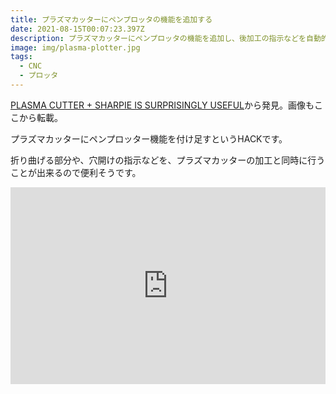 ```yaml
---
title: プラズマカッターにペンプロッタの機能を追加する
date: 2021-08-15T00:07:23.397Z
description: プラズマカッターにペンプロッタの機能を追加し、後加工の指示などを自動的に書き込めるようにした作例を紹介します。
image: img/plasma-plotter.jpg
tags:
  - CNC
  - プロッタ
---
```

[PLASMA CUTTER + SHARPIE IS SURPRISINGLY USEFUL](https://hackaday.com/2020/04/10/plasma-cutter-sharpie-is-surprisingly-useful/)から発見。画像もここから転載。

プラズマカッターにペンプロッター機能を付け足すというHACKです。

折り曲げる部分や、穴開けの指示などを、プラズマカッターの加工と同時に行うことが出来るので便利そうです。

<iframe width="100%" height="315" src="https://www.youtube.com/embed/c3LhK2SAusk" title="YouTube video player" frameborder="0" allow="accelerometer; autoplay; clipboard-write; encrypted-media; gyroscope; picture-in-picture" allowfullscreen></iframe>